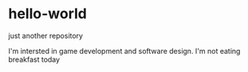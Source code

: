 # hello-world
just another repository 

I'm intersted in game development and software design. I'm not eating breakfast today
